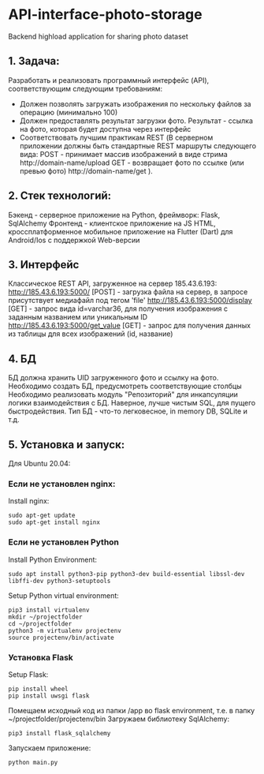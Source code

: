 # API-interface-photo-storage
Backend highload application for sharing photo dataset

## 1. Задача:

Разработать и реализовать программный интерфейс (API), соответствующим следующим требованиям:
- Должен позволять загружать изображения по нескольку файлов за операцию (минимально 100)
- Должен предоставлять результат загрузки фото. Результат - ссылка на фото, которая будет доступна через интерфейс
- Соответствовать лучшим практикам REST (В серверном приложении должны быть стандартные REST маршруты следующего вида:
POST - принимает массив изображений в виде стрима
    http://domain-name/upload
GET - возвращает фото по ссылке (или превью фото)
    http://domain-name/get
).

## 2. Стек технологий:

Бэкенд - серверное приложение на Python, фреймворк: Flask, SqlAlchemy
Фронтенд - клиентское приложение на JS HTML, кроссплатформенное мобильное приложение на Flutter (Dart) для Android/Ios с поддержкой Web-версии

## 3. Интерфейс

Классическое REST API, загруженное на сервер 185.43.6.193:
http://185.43.6.193:5000/ [POST] - загрузка файла на сервер, в запросе присутствует медиафайл под тегом 'file'
http://185.43.6.193:5000/display [GET] - запрос вида id=varchar36, для получения изображения с заданным названием или уникальным ID
http://185.43.6.193:5000/get_value [GET] - запрос для получения данных из таблицы для всех изображений (id, название)


## 4. БД

БД должна хранить UID загруженного фото и ссылку на фото. Необходимо создать БД, предусмотреть соответствующие столбцы
Необходимо реализовать модуль "Репозиторий" для инкапсуляции логики взаимодействия с БД. Наверное, лучше чистым SQL, для пущего быстродействия.
Тип БД - что-то легковесное, in memory DB, SQLite и т.д.

## 5. Установка и запуск:

Для Ubuntu 20.04:

### Если не установлен nginx:
Install nginx:
```
sudo apt-get update
sudo apt-get install nginx
```
### Если не установлен Python
Install Python Environment:
```
sudo apt install python3-pip python3-dev build-essential libssl-dev libffi-dev python3-setuptools
```
Setup Python virtual environment:
```
pip3 install virtualenv
mkdir ~/projectfolder
cd ~/projectfolder
python3 -m virtualenv projectenv
source projectenv/bin/activate
```
### Установка Flask
Setup Flask:
```
pip install wheel
pip install uwsgi flask
```
Помещаем исходный код из папки /app во flask environment, т.е. в папку ~/projectfolder/projectenv/bin
Загружаем библиотеку SqlAlchemy:
```
pip3 install flask_sqlalchemy
```
Запускаем  приложение:
```
python main.py
```
